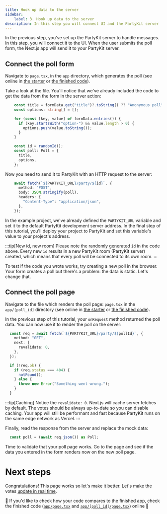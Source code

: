 ```yaml
---
title: Hook up data to the server
sidebar:
    label: 3. Hook up data to the server
description: In this step you will connect UI and the PartyKit server
---
```


In the previous step, you've set up the PartyKit server to handle messages. In this step, you will connect it to the UI. When the user submits the poll form, the Next.js app will send it to your PartyKit server.

## Connect the poll form

Navigate to `page.tsx`, in the `app` directory, which generates the poll (see online in <a href="https://github.com/partykit/tutorial-starter-partypoll/blob/main/app/page.tsx#L30" target="_blank" rel="noopener noreferrer">the starter</a> or <a href="https://github.com/partykit/partypoll/blob/main/app/page.tsx#L30-L36" target="_blank" rel="noopener noreferrer">the finished code</a>).

Take a look at the file. You'll notice that we've already included the code to get the data from the form in the server action:

```ts
    const title = formData.get("title")?.toString() ?? "Anonymous poll";
    const options: string[] = [];

    for (const [key, value] of formData.entries()) {
      if (key.startsWith("option-") && value.length > 0) {
        options.push(value.toString());
      }
    }

    const id = randomId();
    const poll: Poll = {
      title,
      options,
    };
```

Now you need to send it to PartyKit with an HTTP request to the server:

```ts
    await fetch(`${PARTYKIT_URL}/party/${id}`, {
      method: "POST",
      body: JSON.stringify(poll),
      headers: {
        "Content-Type": "application/json",
      },
    });
```

In the example project, we've already defined the `PARTYKIT_URL` variable and set it to the default PartyKit development server address. In the final step of this tutorial, you'll deploy your project to PartyKit and set this variable's value to your project's address.

:::tip[New id, new room]
Please note the randomly generated `id` in the code above. Every new `id` results in a new PartyKit room (PartyKit server) created, which means that every poll will be connected to its own room.
:::

To test if the code you wrote works, try creating a new poll in the browser. Your form creates a poll but there's a problem: the data is static. Let's change that.

## Connect the poll page

Navigate to the file which renders the poll page: `page.tsx` in the `app/[poll_id]` directory (see online in <a href="https://github.com/partykit/tutorial-starter-partypoll/blob/main/app/%5Bpoll_id%5D/page.tsx#L14-L16" target="_blank" rel="noopener noreferrer">the starter</a> or <a href="https://github.com/partykit/partypoll/blob/main/app/%5Bpoll_id%5D/page.tsx#L15C11-L30" target="_blank" rel="noopener noreferrer">the finished code</a>).

In the previous step of this tutorial, your `onRequest` method returned the poll data. You can now use it to render the poll on the server:

```ts
  const req = await fetch(`${PARTYKIT_URL}/party/${pollId}`, {
    method: "GET",
    next: {
      revalidate: 0,
    },
  });

  if (!req.ok) {
    if (req.status === 404) {
      notFound();
    } else {
      throw new Error("Something went wrong.");
    }
  }
```

:::tip[Caching]
Notice the `revalidate: 0`. Next.js will cache server fetches by default. The votes should be always up-to-date so you can disable caching. Your app will still be performant and fast because PartyKit runs on the same edge network as Vercel.
:::

Finally, read the response from the server and replace the mock data:

```ts
  const poll = (await req.json()) as Poll;
```

Time to validate that your poll page works. Go to the page and see if the data you entered in the form renders now on the new poll page.

# Next steps

Congratulations! This page works so let's make it better. Let's make the votes [update in real time](/tutorials/add-partykit-to-a-nextjs-app/4-add-websockets).

🎈 If you'd like to check how your code compares to the finished app, check the finished code (<a href="https://github.com/partykit/partypoll/blob/main/app/page.tsx#L30-L36" target="_blank" rel="noopener noreferrer"><code>app/page.tsx</code></a> and <a href="https://github.com/partykit/partypoll/blob/main/app/%5Bpoll_id%5D/page.tsx#L15C11-L30" target="_blank" rel="noopener noreferrer"><code>app/[poll_id]/page.tsx</code></a>) online 🎈
